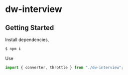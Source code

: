 # dw-interview

## Getting Started

Install dependencies,

```bash
$ npm i
```

Use

```js
import { converter, throttle } from "./dw-interview";
```
